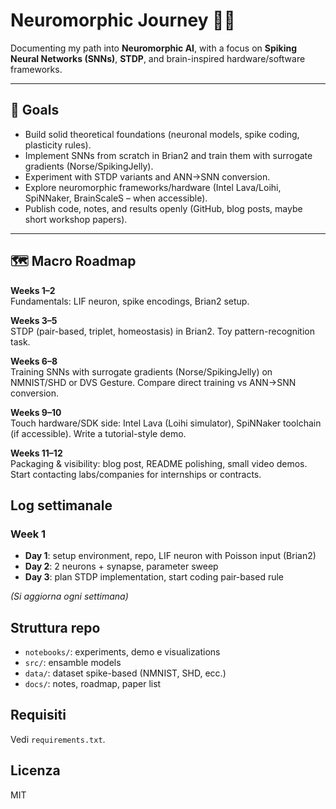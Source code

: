 # Neuromorphic Journey 🚀🧠

Documenting my path into **Neuromorphic AI**, with a focus on **Spiking Neural Networks (SNNs)**, **STDP**, and brain-inspired hardware/software frameworks.

---

## 🔭 Goals

- Build solid theoretical foundations (neuronal models, spike coding, plasticity rules).
- Implement SNNs from scratch in Brian2 and train them with surrogate gradients (Norse/SpikingJelly).
- Experiment with STDP variants and ANN→SNN conversion.
- Explore neuromorphic frameworks/hardware (Intel Lava/Loihi, SpiNNaker, BrainScaleS – when accessible).
- Publish code, notes, and results openly (GitHub, blog posts, maybe short workshop papers).

---

## 🗺️ Macro Roadmap

**Weeks 1–2**  
Fundamentals: LIF neuron, spike encodings, Brian2 setup.

**Weeks 3–5**  
STDP (pair-based, triplet, homeostasis) in Brian2. Toy pattern-recognition task.

**Weeks 6–8**  
Training SNNs with surrogate gradients (Norse/SpikingJelly) on NMNIST/SHD or DVS Gesture. Compare direct training vs ANN→SNN conversion.

**Weeks 9–10**  
Touch hardware/SDK side: Intel Lava (Loihi simulator), SpiNNaker toolchain (if accessible). Write a tutorial-style demo.

**Weeks 11–12**  
Packaging & visibility: blog post, README polishing, small video demos. Start contacting labs/companies for internships or contracts.

## Log settimanale
### Week 1
- **Day 1**: setup environment, repo, LIF neuron with Poisson input (Brian2)
- **Day 2**: 2 neurons + synapse, parameter sweep
- **Day 3**: plan STDP implementation, start coding pair-based rule

_(Si aggiorna ogni settimana)_

## Struttura repo
- `notebooks/`: experiments, demo e visualizations
- `src/`: ensamble models
- `data/`: dataset spike-based (NMNIST, SHD, ecc.)
- `docs/`: notes, roadmap, paper list

## Requisiti
Vedi `requirements.txt`.

## Licenza
MIT
